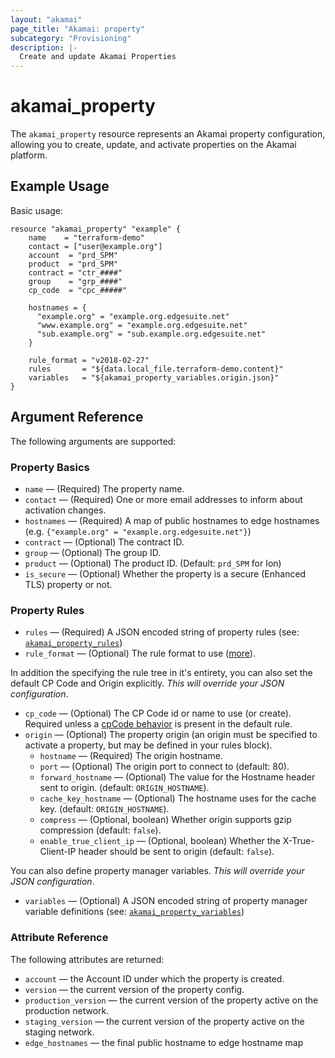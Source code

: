```yaml
---
layout: "akamai"
page_title: "Akamai: property"
subcategory: "Provisioning"
description: |-
  Create and update Akamai Properties
---
```


# akamai_property

The `akamai_property` resource represents an Akamai property configuration, allowing you to create,
update, and activate properties on the Akamai platform. 

## Example Usage

Basic usage:

```hcl
resource "akamai_property" "example" {
    name    = "terraform-demo"
    contact = ["user@example.org"]
    account  = "prd_SPM"
    product  = "prd_SPM"
    contract = "ctr_####"
    group    = "grp_####"
    cp_code  = "cpc_#####"

    hostnames = {
      "example.org" = "example.org.edgesuite.net"
      "www.example.org" = "example.org.edgesuite.net"
      "sub.example.org" = "sub.example.org.edgesuite.net"
    }

    rule_format = "v2018-02-27"
    rules       = "${data.local_file.terraform-demo.content}"
    variables   = "${akamai_property_variables.origin.json}"
}
```

## Argument Reference

The following arguments are supported:

### Property Basics

* `name` — (Required) The property name.
* `contact` — (Required) One or more email addresses to inform about activation changes.
* `hostnames` — (Required) A map of public hostnames to edge hostnames (e.g. `{"example.org" = "example.org.edgesuite.net"}`)
* `contract` — (Optional) The contract ID.
* `group` — (Optional) The group ID.
* `product` — (Optional) The product ID. (Default: `prd_SPM` for Ion)
* `is_secure` — (Optional) Whether the property is a secure (Enhanced TLS) property or not.

### Property Rules

* `rules` — (Required) A JSON encoded string of property rules (see: [`akamai_property_rules`](/docs/providers/akamai/d/property_rules.html))
* `rule_format` — (Optional) The rule format to use ([more](https://developer.akamai.com/api/core_features/property_manager/v1.html#getruleformats)).

In addition the specifying the rule tree in it's entirety, you can also set the default CP Code and Origin explicitly. *This will override your JSON configuration*.

* `cp_code` — (Optional) The CP Code id or name to use (or create). Required unless a [cpCode behavior](https://developer.akamai.com/api/core_features/property_manager/vlatest.html#cpcode) is present in the default rule.
* `origin` — (Optional) The property origin (an origin must be specified to activate a property, but may be defined in your rules block).
  * `hostname` — (Required) The origin hostname.
  * `port` — (Optional) The origin port to connect to (default: 80).
  * `forward_hostname` — (Optional) The value for the Hostname header sent to origin. (default: `ORIGIN_HOSTNAME`).
  * `cache_key_hostname` — (Optional) The hostname uses for the cache key. (default: `ORIGIN_HOSTNAME`).
  * `compress` — (Optional, boolean) Whether origin supports gzip compression (default: `false`).
  * `enable_true_client_ip` — (Optional, boolean) Whether the X-True-Client-IP header should be sent to origin (default: `false`).

You can also define property manager variables. *This will override your JSON configuration*.

* `variables` — (Optional) A JSON encoded string of property manager variable definitions (see: [`akamai_property_variables`](/docs/providers/akamai/r/property_variables.html))

### Attribute Reference

The following attributes are returned:

* `account` — the Account ID under which the property is created.
* `version` — the current version of the property config.
* `production_version` — the current version of the property active on the production network.
* `staging_version` — the current version of the property active on the staging network.
* `edge_hostnames` — the final public hostname to edge hostname map